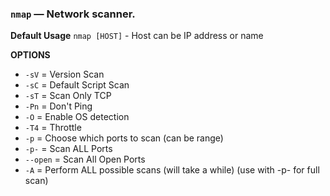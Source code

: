 ### `nmap` — Network scanner.

**Default Usage**
	`nmap [HOST]` - Host can be IP address or name 

**OPTIONS**
- `-sV` = Version Scan
- `-sC` = Default Script Scan
- `-sT` = Scan Only TCP
- `-Pn` = Don't Ping
- `-O` = Enable OS detection
- `-T4` = Throttle
- `-p` = Choose which ports to scan (can be range)
- `-p-` = Scan ALL Ports
- `--open` = Scan All Open Ports
- `-A` = Perform ALL possible scans (will take a while) (use with -p- for full scan)

